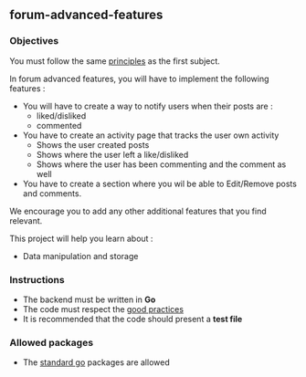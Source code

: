 ## forum-advanced-features

### Objectives

You must follow the same [principles](https://public.01-edu.org/subjects/forum/forum.en) as the first subject.

In forum advanced features, you will have to implement the following features :

- You will have to create a way to notify users when their posts are :
  - liked/disliked
  - commented
- You have to create an activity page that tracks the user own activity
  - Shows the user created posts
  - Shows where the user left a like/disliked
  - Shows where the user has been commenting and the comment as well
- You have to create a section where you wil be able to Edit/Remove posts and comments.

We encourage you to add any other additional features that you find relevant.

This project will help you learn about :

- Data manipulation and storage

### Instructions

- The backend must be written in **Go**
- The code must respect the [good practices](https://public.01-edu.org/subjects/good-practices.en)
- It is recommended that the code should present a **test file**

### Allowed packages

- The [standard go](https://golang.org/pkg/) packages are allowed
